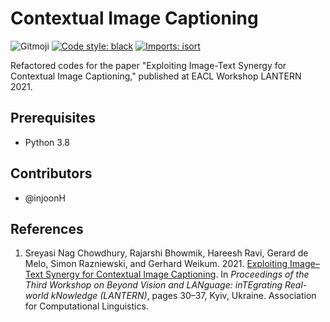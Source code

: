 # Contextual Image Captioning

![Gitmoji][1]
[![Code style: black][2]](https://github.com/psf/black)
[![Imports: isort][3]](https://pycqa.github.io/isort/)

Refactored codes for the paper "Exploiting Image-Text Synergy for Contextual
Image Captioning," published at EACL Workshop LANTERN 2021.

## Prerequisites

- Python 3.8

## Contributors

- @injoonH

## References

1. Sreyasi Nag Chowdhury, Rajarshi Bhowmik, Hareesh Ravi, Gerard de Melo, Simon
   Razniewski, and Gerhard Weikum. 2021. [Exploiting Image–Text Synergy for
   Contextual Image Captioning][4]. In _Proceedings of the Third Workshop on
   Beyond Vision and LANguage: inTEgrating Real-world kNowledge (LANTERN)_,
   pages 30–37, Kyiv, Ukraine. Association for Computational Linguistics.

[1]: https://img.shields.io/badge/gitmoji-%20😜%20😍-ffdd67?style=flat-square "Shield-Gitmoji"
[2]: https://img.shields.io/badge/code%20style-black-000000?style=flat-square "Shield-Black"
[3]: https://img.shields.io/badge/%20imports-isort-%231674b1?style=flat-square&labelColor=ef8336 "Shield-isort"
[4]: https://aclanthology.org/2021.lantern-1.3 "Paper"
